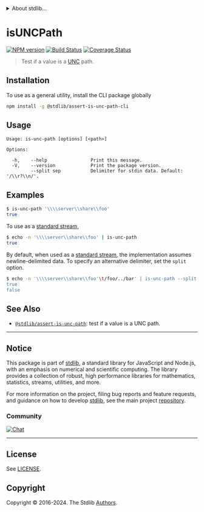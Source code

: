 <!--

@license Apache-2.0

Copyright (c) 2018 The Stdlib Authors.

Licensed under the Apache License, Version 2.0 (the "License");
you may not use this file except in compliance with the License.
You may obtain a copy of the License at

   http://www.apache.org/licenses/LICENSE-2.0

Unless required by applicable law or agreed to in writing, software
distributed under the License is distributed on an "AS IS" BASIS,
WITHOUT WARRANTIES OR CONDITIONS OF ANY KIND, either express or implied.
See the License for the specific language governing permissions and
limitations under the License.

-->


<details>
  <summary>
    About stdlib...
  </summary>
  <p>We believe in a future in which the web is a preferred environment for numerical computation. To help realize this future, we've built stdlib. stdlib is a standard library, with an emphasis on numerical and scientific computation, written in JavaScript (and C) for execution in browsers and in Node.js.</p>
  <p>The library is fully decomposable, being architected in such a way that you can swap out and mix and match APIs and functionality to cater to your exact preferences and use cases.</p>
  <p>When you use stdlib, you can be absolutely certain that you are using the most thorough, rigorous, well-written, studied, documented, tested, measured, and high-quality code out there.</p>
  <p>To join us in bringing numerical computing to the web, get started by checking us out on <a href="https://github.com/stdlib-js/stdlib">GitHub</a>, and please consider <a href="https://opencollective.com/stdlib">financially supporting stdlib</a>. We greatly appreciate your continued support!</p>
</details>

# isUNCPath

[![NPM version][npm-image]][npm-url] [![Build Status][test-image]][test-url] [![Coverage Status][coverage-image]][coverage-url] <!-- [![dependencies][dependencies-image]][dependencies-url] -->

> Test if a value is a [UNC][unc] path.

<section class="intro">

</section>

<!-- /.intro -->









<section class="cli">



<section class="installation">

## Installation

To use as a general utility, install the CLI package globally

```bash
npm install -g @stdlib/assert-is-unc-path-cli
```

</section>

<!-- CLI usage documentation. -->

<section class="usage">

## Usage

```text
Usage: is-unc-path [options] [<path>]

Options:

  -h,    --help                Print this message.
  -V,    --version             Print the package version.
         --split sep           Delimiter for stdin data. Default: '/\\r?\\n/'.
```

</section>

<!-- /.usage -->

<!-- CLI usage notes. Make sure to keep an empty line after the `section` element and another before the `/section` close. -->



<section class="examples">

## Examples

```bash
$ is-unc-path '\\\\server\\share\\foo'
true
```

To use as a [standard stream][standard-streams],

```bash
$ echo -n '\\\\server\\share\\foo' | is-unc-path
true
```

By default, when used as a [standard stream][standard-streams], the implementation assumes newline-delimited data. To specify an alternative delimiter, set the `split` option.

```bash
$ echo -n '\\\\server\\share\\foo'\t/foo/../bar' | is-unc-path --split '\t'
true
false
```

</section>

<!-- /.examples -->

</section>

<!-- /.cli -->

<!-- Section for related `stdlib` packages. Do not manually edit this section, as it is automatically populated. -->

<section class="related">

## See Also

-   <span class="package-name">[`@stdlib/assert-is-unc-path`][@stdlib/assert-is-unc-path]</span><span class="delimiter">: </span><span class="description">test if a value is a UNC path.</span>


</section>

<!-- /.related -->

<!-- Section for all links. Make sure to keep an empty line after the `section` element and another before the `/section` close. -->


<section class="main-repo" >

* * *

## Notice

This package is part of [stdlib][stdlib], a standard library for JavaScript and Node.js, with an emphasis on numerical and scientific computing. The library provides a collection of robust, high performance libraries for mathematics, statistics, streams, utilities, and more.

For more information on the project, filing bug reports and feature requests, and guidance on how to develop [stdlib][stdlib], see the main project [repository][stdlib].

### Community

[![Chat][chat-image]][chat-url]

---

## License

See [LICENSE][stdlib-license].


## Copyright

Copyright &copy; 2016-2024. The Stdlib [Authors][stdlib-authors].

</section>

<!-- /.stdlib -->

<!-- Section for all links. Make sure to keep an empty line after the `section` element and another before the `/section` close. -->

<section class="links">

[npm-image]: http://img.shields.io/npm/v/@stdlib/assert-is-unc-path-cli.svg
[npm-url]: https://npmjs.org/package/@stdlib/assert-is-unc-path-cli

[test-image]: https://github.com/stdlib-js/assert-is-unc-path@v0.2.1/actions/workflows/test.yml/badge.svg?branch=v0.2.1
[test-url]: https://github.com/stdlib-js/assert-is-unc-path@v0.2.1/actions/workflows/test.yml?query=branch:v0.2.1

[coverage-image]: https://img.shields.io/codecov/c/github/stdlib-js/assert-is-unc-path@v0.2.1/main.svg
[coverage-url]: https://codecov.io/github/stdlib-js/assert-is-unc-path@v0.2.1?branch=main

<!--

[dependencies-image]: https://img.shields.io/david/stdlib-js/assert-is-unc-path@v0.2.1.svg
[dependencies-url]: https://david-dm.org/stdlib-js/assert-is-unc-path@v0.2.1/main

-->

[chat-image]: https://img.shields.io/gitter/room/stdlib-js/stdlib.svg
[chat-url]: https://app.gitter.im/#/room/#stdlib-js_stdlib:gitter.im

[stdlib]: https://github.com/stdlib-js/stdlib

[stdlib-authors]: https://github.com/stdlib-js/stdlib/graphs/contributors

[cli-section]: https://github.com/stdlib-js/assert-is-unc-path@v0.2.1#cli
[cli-url]: https://github.com/stdlib-js/assert-is-unc-path@v0.2.1/tree/cli
[@stdlib/assert-is-unc-path]: https://github.com/stdlib-js/assert-is-unc-path@v0.2.1/tree/main

[umd]: https://github.com/umdjs/umd
[es-module]: https://developer.mozilla.org/en-US/docs/Web/JavaScript/Guide/Modules

[deno-url]: https://github.com/stdlib-js/assert-is-unc-path@v0.2.1/tree/deno
[deno-readme]: https://github.com/stdlib-js/assert-is-unc-path@v0.2.1/blob/deno/README.md
[umd-url]: https://github.com/stdlib-js/assert-is-unc-path@v0.2.1/tree/umd
[umd-readme]: https://github.com/stdlib-js/assert-is-unc-path@v0.2.1/blob/umd/README.md
[esm-url]: https://github.com/stdlib-js/assert-is-unc-path@v0.2.1/tree/esm
[esm-readme]: https://github.com/stdlib-js/assert-is-unc-path@v0.2.1/blob/esm/README.md
[branches-url]: https://github.com/stdlib-js/assert-is-unc-path@v0.2.1/blob/main/branches.md

[stdlib-license]: https://raw.githubusercontent.com/stdlib-js/assert-is-unc-path@v0.2.1/main/LICENSE

[unc]: https://msdn.microsoft.com/en-us/library/gg465305.aspx

[standard-streams]: https://en.wikipedia.org/wiki/Standard_streams

[mdn-regexp]: https://developer.mozilla.org/en-US/docs/Web/JavaScript/Guide/Regular_Expressions

</section>

<!-- /.links -->
